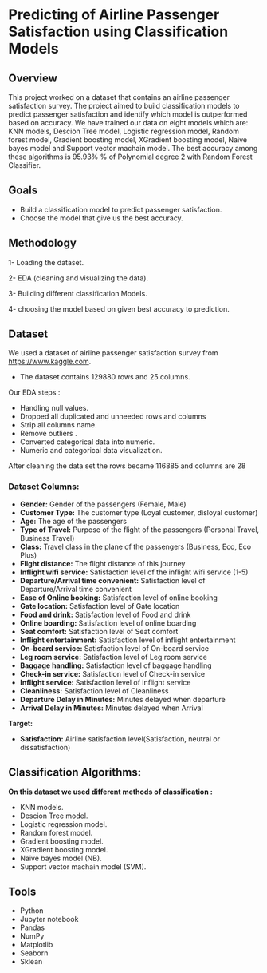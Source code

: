 # Predicting of Airline Passenger Satisfaction using Classification Models

## Overview

This project worked on a dataset that contains an airline passenger satisfaction survey. The project aimed to build classification models to predict passenger satisfaction and identify which model is outperformed based on accuracy. We have trained our data on eight models which are: KNN models, Descion Tree model, Logistic regression model, Random forest model, Gradient boosting model, XGradient boosting model, Naive bayes model and Support vector machain model. The best accuracy among these algorithms is 95.93% % of Polynomial degree 2 with Random Forest Classifier.

## Goals

- Build a classification model to predict passenger satisfaction.
- Choose the model that give us the best accuracy.

## Methodology


1- Loading the dataset.

2- EDA (cleaning and visualizing the data).

3- Building different classification Models.

4- choosing the model based on given best accuracy to prediction.

## Dataset

We used a dataset of airline passenger satisfaction survey from https://www.kaggle.com.
- The dataset contains 129880 rows and 25 columns.


Our EDA steps :
- Handling null values.
- Dropped all duplicated and unneeded rows and columns
- Strip all columns name.
- Remove outliers .
- Converted categorical data into numeric.
- Numeric and categorical data visualization.

After cleaning the data set the rows became 116885 and columns are 28

### Dataset Columns:


- **Gender:** Gender of the passengers (Female, Male)
- **Customer Type:** The customer type (Loyal customer, disloyal customer)
- **Age:** The age of the passengers
- **Type of Travel:** Purpose of the flight of the passengers (Personal Travel, Business Travel)
- **Class:** Travel class in the plane of the passengers (Business, Eco, Eco Plus)
- **Flight distance:** The flight distance of this journey
- **Inflight wifi service:** Satisfaction level of the inflight wifi service (1-5)
- **Departure/Arrival time convenient:** Satisfaction level of Departure/Arrival time convenient
- **Ease of Online booking:** Satisfaction level of online booking
- **Gate location:** Satisfaction level of Gate location
- **Food and drink:** Satisfaction level of Food and drink
- **Online boarding:** Satisfaction level of online boarding
- **Seat comfort:** Satisfaction level of Seat comfort
- **Inflight entertainment:** Satisfaction level of inflight entertainment
- **On-board service:** Satisfaction level of On-board service
- **Leg room service:** Satisfaction level of Leg room service
- **Baggage handling:** Satisfaction level of baggage handling
- **Check-in service:** Satisfaction level of Check-in service
- **Inflight service:** Satisfaction level of inflight service
- **Cleanliness:** Satisfaction level of Cleanliness
- **Departure Delay in Minutes:** Minutes delayed when departure
- **Arrival Delay in Minutes:** Minutes delayed when Arrival

**Target:**
- **Satisfaction:** Airline satisfaction level(Satisfaction, neutral or dissatisfaction)








## Classification Algorithms:

**On this dataset we used different methods of classification :**

- KNN models.
- Descion Tree model.
- Logistic regression model.
- Random forest model.
- Gradient boosting model.
- XGradient boosting model.
- Naive bayes model (NB).
- Support vector machain model (SVM).

## Tools

- Python
- Jupyter notebook
- Pandas
- NumPy
- Matplotlib
- Seaborn
- Sklean

